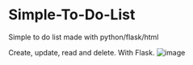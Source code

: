 # Simple-To-Do-List
Simple to do list made with python/flask/html


Create, update, read and delete. With Flask.
![image](https://user-images.githubusercontent.com/88452580/171229391-081ff612-f6b6-4791-ab2d-6c3483b336c8.png)
